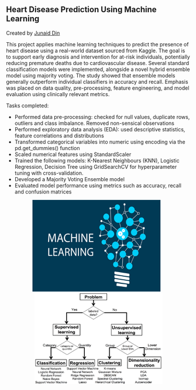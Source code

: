 ## Heart Disease Prediction Using Machine Learning

Created by [Junaid Din](https://github.com/junaid-din)

This project applies machine learning techniques to predict the presence of heart disease using a real-world dataset sourced from Kaggle. The goal is to support early diagnosis and intervention for at-risk individuals, potentially reducing premature deaths due to cardiovascular disease. Several standard classification models were implemented, alongside a novel hybrid ensemble model using majority voting. The study showed that ensemble models generally outperform individual classifiers in accuracy and recall. Emphasis was placed on data quality, pre-processing, feature engineering, and model evaluation using clinically relevant metrics.

Tasks completed:

* Performed data pre-processing: checked for null values, duplicate rows, outliers and class imbalance. Removed non-sensical observations
* Performed exploratory data analysis (EDA): used descriptive statistics, feature correlations and distributions
* Transformed categorical variables into numeric using encoding via the pd.get_dummies() function
* Scaled numerical features using StandardScaler
* Trained the following models: K-Nearest Neighbours (KNN), Logistic Regression, Decision Tree using GridSearchCV for hyperparameter tuning with cross-validation.
* Developed a Majority Voting Ensemble model
* Evaluated model performance using metrics such as accuracy, recall and confusion matrices


<div style="text-align: center;">
  <img src="images/ml_1.jpg" style="display: inline-block; width: 350px; height: 250px; margin-right: 10px;">
  <img src="images/ml_2.jpg" style="display: inline-block; width: 350px; height: 250px;">
</div>

